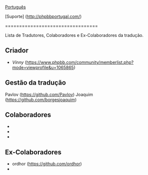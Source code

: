 [Português](https://www.phpbb.com/customise/db/translation/portuguese/)

[Suporte] (http://phpbbportugal.com/)

=================================

Lista de Tradutores, Colaboradores e Ex-Colaboradores da tradução.


Criador
------
* _Vinny_ (https://www.phpbb.com/community/memberlist.php?mode=viewprofile&u=1065865)

Gestão da tradução
----------
Pavlov (https://github.com/Pavlov)
Joaquim (https://github.com/borgesjoaquim)

Colaboradores
-------
* 
* 
* 


Ex-Colaboradores
-------
* ordhor (https://github.com/ordhor)
* 